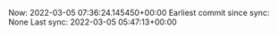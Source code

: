 Now: 2022-03-05 07:36:24.145450+00:00 Earliest commit since sync: None Last sync: 2022-03-05 05:47:13+00:00
